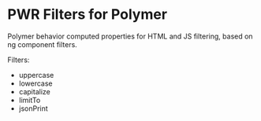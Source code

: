 # PWR Filters for Polymer

Polymer behavior computed properties for HTML and JS filtering, based on ng component filters.

Filters: 
* uppercase
* lowercase 
* capitalize
* limitTo
* jsonPrint

